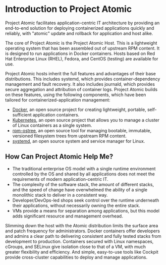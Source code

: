 # Introduction to Project Atomic

Project Atomic facilitates application-centric IT architecture by providing an end-to-end solution for deploying containerized applications quickly and reliably, with "atomic" update and rollback for application and host alike.

The core of Project Atomic is the Project Atomic Host. This is a lightweight operating system that has been assembled out of upstream RPM content. It is designed to run applications in Docker containers. Hosts based on Red Hat Enterprise Linux (RHEL), Fedora, and CentOS (testing) are available for use.

Project Atomic hosts inherit the full features and advantages of their base distributions. This includes systemd, which provides container-dependency management and fault recovery. It also includes journald, which provides secure aggregation and attribution of container logs. Project Atomic builds on these features, using the following components, which have been tailored for containerized-application management:

* [Docker](https://www.docker.io/), an open source project for creating lightweight, portable, self-sufficient application containers.
* [Kubernetes](http://kubernetes.io/), an open source project that allows you to manage a cluster of Linux containers as a single system.
* [rpm-ostree](http://www.projectatomic.io/docs/os-updates/), an open source tool for managing bootable, immutable, versioned filesystem trees from upstream RPM content.
* [systemd](http://www.freedesktop.org/wiki/Software/systemd/), an open source system and service manager for Linux.

## How Can Project Atomic Help Me?

* The traditional enterprise OS model with a single runtime environment controlled by the OS and shared by all applications does not meet the requirements of modern application-centric IT.
* The complexity of the software stack, the amount of different stacks, and the speed of change have overwhelmed the ability of a single monolithic stack to deliver in a consistent way.
* Developer/DevOps-led shops seek control over the runtime underneath their applications, without necessarily owning the entire stack.
* VMs provide a means for separation among applications, but this model adds significant resource and management overhead.

Slimming down the host with the Atomic distribution limits the surface area and patch frequency for administrators.  Docker containers offer developers and admins a clear path to delivering consistent and fully tested stacks from development to production.  Containers secured with Linux namespaces, cGroups, and SELinux give isolation close to that of a VM, with much greater flexibility and efficiency.  And simple, easy-to-use tools like Cockpit provide cross-cluster capabilities to deploy and manage applications.
